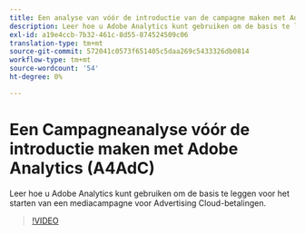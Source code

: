 ```yaml
---
title: Een analyse van vóór de introductie van de campagne maken met Adobe Analytics
description: Leer hoe u Adobe Analytics kunt gebruiken om de basis te leggen voor het starten van een mediacampagne voor Advertising Cloud-betalingen.
exl-id: a19e4ccb-7b32-461c-8d55-874524509c06
translation-type: tm+mt
source-git-commit: 572041c0573f651405c5daa269c5433326db0814
workflow-type: tm+mt
source-wordcount: '54'
ht-degree: 0%

---
```


# Een Campagneanalyse vóór de introductie maken met Adobe Analytics (A4AdC)

Leer hoe u Adobe Analytics kunt gebruiken om de basis te leggen voor het starten van een mediacampagne voor Advertising Cloud-betalingen.

>[!VIDEO](https://video.tv.adobe.com/v/33501)
